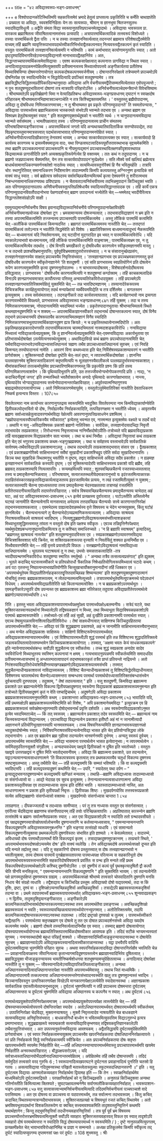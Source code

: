+++
title = "४२ अविद्यास्वरूप-भङ्ग-प्रसाधनम्"

+++
e 
विश्वोपादानकोटिस्थितिमपि सहकारित्वमेवं भ्रमादे
हेतुत्वं प्राप्तवत्यः प्रकृतिरिति च कर्मेति चाथाज्ञतेति । प्रख्याता या अविद्याः, स्ववशविनिहिताः येन ताः सत्यरूपाः, श्रीमान् स ज्ञानभूमा श्रितजनसुलभः स्यादविद्याविधूत्यै ॥ 
अद्वैति संमता विद्या स्वरूपानुपपत्तिप्रपञ्चनमेतद्वादार्थः । अविद्यायाः भावरूपत्व प्रा. वारकत्व ब्रह्माश्रितत्व जीवाश्रितत्वानामसंभवः प्रत्यपादि । अत्रापारमार्थिकत्वादिकं तत्स्वरूपं विशोध्यते । तस्याः पारमार्थिकत्वे द्वैता पत्तिः । 
न च तस्याः तत्त्वज्ञाननिवर्त्यत्वात् तदनन्तरं ब्रह्ममात्र परिशेषादद्वैतमेवेति वाच्यम् तर्हि ब्रह्मणि व्यावृत्तिरूपाभावपदार्थस्वीकारिभिर्भावाद्वैतकल्पनवत् नित्यवस्त्वद्वैतकल्पनं कृतं स्यादिति । वस्तुतः पारमार्थिकत्वे तत्त्वज्ञाननिवर्त्यत्वमपि न भविष्यति । कामं कर्माभावात् कार्याणामनुत्पत्तिः स्यात् । अतो द्रष्टदृश्यादिविभागविरहेऽप्यनाद्यविद्यानाशे मानाभावादद्वैतहानिरेव । अतः, सिद्धान्ताच्चापारमार्थिकत्वमेवाविद्यायाः । एवश्व कल्पकसापेक्षत्वात् कल्पनात्तः प्रागविद्या न स्थिता स्यात् । अनादित्वादुत्पादकमनपेक्षितमित्युक्तावपि प्रतीयमानत्वस्य मिथ्यात्वोपपत्तये अङ्गीकार्यतया प्रतीतेश्च मिथ्याविषयिण्या दोषमन्तरेणायोगात् कल्पकदोषकल्पनमवर्जनीयम् । दोषान्तरनिरपेक्षत्वे तत्रेप्यमाणे प्रपञ्चमोऽपि दोषनिरपेक्ष एव स्यादित्यविधैव न सिद्धयेदित्यादि प्रपञ्चितं शतदूषण्यामेव । 
तत्र ब्रह्मसिद्धीष्टसिद्धितत्त्वप्रदीपिकादिग्रन्थानुवादाः अविद्याया अनि र्वचनीयत्वमद्वैतिसम्मतमित्येतावत एवोपयुज्यन्ते ; न पुनः शतदूषण्युद्भावितानां दोषाणां तत्र मात्रयापि परिहारोऽस्ति । अनिर्वचनीयत्वञ्चेदमन्त्रैवान्ते विवेचयिष्यामः । श्रीभाष्यमतेऽपि प्रकृतिर्ब्रह्मणो भिमा न वेत्यादिप्रतिबन्ध 
अविद्यास्वरूप-भङ्गप्रसधानम् 
द्घाटनं न स्वपक्षदोष परिहारकम् 
श्रीभाष्यमतानभिज्ञमात्रवञ्चनञ्चेति न तत्र किश्चिद्वक्तव्यमस्ति । ' वस्तुतस्तु ब्रह्मैवोपादानम्, अविद्या तु दोषविधया निमित्तकारणमात्रम् ; न तु श्रीभाष्यमत इव प्रकृतेः परिणाम्युपादानते' ति स्वमतोपन्यासः, " अविद्यायाः पारमार्थ्यस्य ब्रह्माभिन्नत्वस्य भास्करमते संभवेऽपि भवन्मते तदभाव एव । 
अन्यथा ब्रह्मण एव विश्वभ्रम हेतुदोषत्वमुक्तं स्यात् " इति शतदूषणयुक्तार्थदूषको न भवतीति व्यर्थः । न चानुपादानत्वमविद्याया भवन्मते सर्वसंमतम् । भामतीपक्षत्वात् तस्य । परिणाम्युपादानत्वस्य प्राचीन संमतस्य परिभाषादिष्वप्यङ्गीकाराच्च । अपारमार्थिकत्वं जगतो यदि अन्यथाख्यातिवादितार्किक सरण्योपपाद्येत, तदा विप्रकृष्टवस्तुमानमात्रसत्त्वात् पदार्थसत्त्वाभावात् परिणाम्युपादानमनपेक्षितं स्यात् । अनिर्वचनीयोत्पत्त्यादिखीकारात्तु तेनावश्यं भाव्यम् । अन्यथा सत्कार्यवादस्त्यक्त एव स्यात् । सत्कार्यवादो हि कार्यस्य कारणस्य च द्रव्यस्यैक्यमादृत्य वादः, यथा पिण्डत्वघटत्वादिरूपपूर्वोत्तरावस्थाभाक् मृद्दव्यमेकमिति । तथा ब्रह्मणि प्रपञ्चकल्पनायां प्रपञ्चरूपानि च नीयमुत्पद्यमानं प्रपञ्चावस्थाविलक्षणकीदृशावस्थापन्न किंद्रव्यात्मकं प्रागासीदिति प्रश्ने अव्यक्तप्रकृतिरूपेणेत्येव हि वक्तव्यम् । ततः कथं न तदुपादानम् । न च ब्रह्मणो जडप्रपञ्चस्य चैक्यमस्ति, येन तत्र सत्कार्यवादोपपादन'मुत्प्रेक्ष्येत । सति त्वैक्ये सर्वं खल्विदं ब्रह्मेत्यत्र बाधार्थसामानाधिकरण्यवर्णनक्लेशो नादर्तव्यः स्यात् । सत्यमिध्यावस्तुनोरैक्यं हि नैव भवितुमर्हति । तत्रापि चोरः स्थाणुरितिवत् समानाधिकरण निर्देशमात्रेण तादात्म्यमपि किमपि कल्पयतस्तु अग्निरनुष्ण इत्यादिकं सर्व वाक्यं साधु स्यात् । सर्व ब्रह्मेत्यत्र सर्वपदस्य सर्वावच्छिन्नचैतन्यमित्यर्थं कृत्वा ऐक्यवर्णने तु शरीरात्मभाव निबन्धनसामानाधिकरण्यपथः प्रविष्टप्रायः । न चैतावताऽप्यनिर्वचयीयस्य तदभिन्नमुपादानं किञ्चिदुक्तं भवति । अतः परिणाम्युपादानापलापः अनिवैचनीयवस्तूत्पत्तिप्रतिषेधायैव स्यादित्यपसिद्धान्तापादक एव । तर्हि कार्ये एकत्र परिणाम्युपादानविवर्तोपादानोभया पेक्षणादर्शनात् ब्रह्मण उपादानत्वं भज्येतेति चेत् —भममेतद् भवदीयैरित्यत्र सिद्धान्तलेशसंग्रहोऽपि साक्षी । 

एवमुत्पद्यमानानिर्वचनीय विषय इवानाद्यविद्यारूपानिर्वचनीये परिणाम्युपादानापेक्षाविरहेपि अनिर्वचनीयमानप्रयोजक दोषापेक्षा टुग । भ्रमसामान्यस्य दोषजन्यत्वात् । तदभावादविद्याज्ञानं न भ्रम इति न तस्या अपारमार्थिकत्वमिति तज्जन्यस्य प्रपञ्चस्यापि पारमार्थिकत्वमेव । अस्तु लौकिकं पारमार्थि कत्वमिति चेत् -अलौकिकं पारमार्थिकत्वं किमन्यदस्ति । ब्रह्मगतं पारमार्थिकत्वमस्य नास्तीति चेत् — तत्तद्गतं पारमार्थिकत्वं ततोऽन्यत्र न भवतीति सिद्धमेवेति को विशेषः । ब्रह्मातिरिक्तस्य बाध्यमानत्वादुभयं नैकरूपमिति चेत् — बाध्यमानत्वं यदि निवर्तमानत्वम्, तद् घटादीनां मुद्गरादित इव भवत् न पारमार्थिकत्वविरोधि । यदि स्वकालेऽप्यभावो बाध्यमानत्वम्, तर्हि लौकिकं पारमार्थिकत्वमिति वाङ्मात्रम् ; पारमार्थिकत्वभ्रम एव, न तु पारमार्थिकत्वमित्येव तदर्थात् । दोषं विनापि भ्रमखीकारे तु दोषविधयैव कारणत्वेन स्वीकृतमज्ञानमपि मास्तु । न च तदभावे प्रपश्चविभ्रमानुपपत्तिः; पूर्वपूर्वविभ्रमवशादुत्तरोत्तरसंभवात् । न च संसारानुच्छेदप्रसंगः, तत्त्वज्ञानेनाज्ञानस्येव साक्षात् प्रपञ्चस्यैव निवृत्तिसंभवात् । 'तत्त्वज्ञानप्रागभाव एव प्रपञ्चभ्रमकारणमस्तु कृतं दोषविधयैव कारणत्वेन स्वीकृतेनाज्ञानेने 'ति शतदूषणी । एवं सति प्रागभावस्य स्वप्रतियोगिनं प्रति दोषत्वेन रूपेण कारणत्वमुक्तमिति कृत्वा दूषणमनुतोपालम्भः । न चाभावस्यादोषत्वम् ; विशेषादर्शनादेर्दोषत्वस्य प्रसिद्धत्वात् । प्रागभावस्य ' दोषविधयैव कारणत्वमित्यपि न शतदूषण्यां कण्ठोक्तम् । तर्हि काचकामलादिकं विनाऽपि ज्ञानप्रागभावमात्रात् कार्योत्पत्त्या पत्तिस्तु अन्वयव्यतिरेकविरोधादयुक्ता । तर्हि प्रपञ्चमेऽपि तत्त्वज्ञानप्रागभावातिरिक्तमपेक्षितुं युक्तमिति चेत् — तन्न भावदिष्टमज्ञानम् । तस्यानादेरेकरूपस्य विचित्रक्रमिक कार्यहेतुत्वायोगात् तदर्थ मन्यापेक्षायां व्यर्थैवेयमविद्येति च तत्र दर्शितमेव । बागलस्तन इत्ययुक्तम् । तस्य सर्वसंमतत्वात् । तदनङ्गीकारे तदा कार्यसत्त्वापातात् । यदि कार्यप्रागभावो नाम द्रव्यगता कारणावस्थैवेति विवक्ष्यते, 
प्रागभावस्त्व
अविद्यास्वरूप भङ्गप्रसधानम् 
૮૪૧ 
तर्हि युक्तम् । तदा च तस्य निमित्तकारणत्वमात्रम्, नोपादानत्वमिति भवदभिमतं भज्येत । प्रकृतेरुपादानभूतायाः श्रीभाप्याभिमतत्वे स्थिते कथमज्ञानदूषणमिति च न शक्यम् — अपारमार्थिकाज्ञानस्वीकारे तद्भानार्थ दोषान्तरकल्पना स्यात्, दोषं विनैव तद्भाने प्रपञ्चभानमपि दोषरूपतयैव कारणत्वाभिमतमज्ञानं विनैव स्यादिति निमित्तकारणमात्रभूतापारमार्थिकाज्ञानदूषण ह्यत्र क्रियते ; न च प्रकृतिस्तथात्वेनास्मदिष्टेति । अतः प्रकृतिमहदहङ्कारादेभगवति तदन्तर्यामिकत्वस्य चास्मदभिमतत्वं नास्मदाशङ्काविरोधि । 
नन्वविद्याया मिथ्यात्वं नाविद्याकार्यत्वप्रयुक्तम्, किं तु ज्ञाननिवर्त्यत्वप्रयुक्तमिति चेत्-एवमप्यविद्यायाः अकार्यभूताया एव प्रतिभासार्थदोषापेक्षा ऽस्त्येवेत्यनवस्थेत्युक्तम् । 
अथाविद्याविरहे कथं ब्रह्मणः प्रपञ्चोपादानत्वमिति चेत् यथैवाविद्यान्तराभावेऽप्यविद्याभ्यासाधिष्ठानत्वं त्रह्मणः तथैव प्रपञ्चाध्यासाधिष्ठानत्वं सुवचम् । एवं निर्वाहे किमन्यत् तस्योपादानत्वं नामेति । आवरणं विना कथमध्यास इति चेत् निर्विशेषस्वप्रकाशम्यावरणं न भवतीति प्रागेवोक्तम् । शुक्तिरूप्यादौ दोषापेक्षा दृष्टेति चेत्-सलं दृष्टा, न त्वपारमार्थिकदोषापेक्षा । ज्ञाननिव पल्लवाज्ञानमेव शुक्तिरजतादिकारणं क्लृप्तमित्यपि नः मूलाज्ञानस्यैवालीकत्वे पल्लवप्रादुर्भावस्यानवकाशात् । मीमांसकाभिमतं तत्तत्कर्मापूर्वमेव प्रपञ्चपरिणामिकारणमस्तु किं प्रकृत्येति प्रश्नः किं प्रति तस्य परिणामिकारणत्वाशयेन । किं पृथिव्यादिभूतानि प्रति, उत तत्तज्जीवभोग्यभोगोपकरणादि प्रति । नाद्यः, 'न कदाचिदनीदृशं जगत्' इति तन्मतस्थिते भवतैवोक्तत्वेन अनादेः पृथिव्यादेः कारणापेक्षाभावात् । नान्त्यः, पृथिव्यादेरेव भोग्याद्युपादानस्य सत्त्वेनोपादानान्तरापेक्षाविरहात् । अपूर्वस्यात्मनिष्ठगुणस्य बाह्यद्रव्योपादनत्वायोगाच्च । अतो निमित्तकारणमेवापूर्वम् । वस्तुतोऽपूर्वमेवातिरिक्तं नास्तीति देवताधिकरण निष्कर्ष इत्यन्यत्र विस्तरः । 
107८५० 

विवर्तपरम्परा नाम कार्यान्तर कारणानुगतद्रव्य स्वरूपमिति भवदुक्तिः विवर्तपरम्परा नाम किमविद्याकार्याण्येवेति द्वितीयकल्पोद्भावितो यो दोषः, निर्वाह्यस्यैव निर्वाहकत्वादिति, तत्परिहरणक्षमा न भवतीति ध्येयम् । आवृतस्यैव ब्रह्मणः सर्वाध्यासहेतुत्वादावरणार्थमविद्या पेक्षेत्यपि आवरणानुपपत्तिप्रसाधनेन प्रशमितम् । “ब्रह्मोपादानत्वस्यौपचारिकस्यैव स्वीकारात्" इत्येतत्तु भवन्मत एव, नास्मन्मत इत्युक्तमेवः वक्ष्यते च तदर्थे वादे । 
अथापि न 
यत्तु -अविद्याविषयकः प्रकाशो ब्रह्मणो नातिरिक्तः । सार्वदिकः, तत्त्वज्ञानोदयादच्द्यिा निवृत्तौ तदभावादेव तदप्रकाशात् । तिरोधानस्य निवृत्तत्वाच्च नानिर्मोक्षदोषोऽपीति-तत्रोच्यते यदि ब्रह्मवाविद्याप्रकाशः तर्हि यावद्ब्रह्मसत्तम विद्याप्रकाशेन सता भाव्यम् । तथा च कथं निर्मोक्षः । अविद्यायां निवृत्तायां कथं तत्प्रकाश इति चेत् एवं भगुरस्य प्रकाशस्य कथम-भङ्गुरब्रह्मक्यम् । यथा च सर्वज्ञस्य वस्त्वभावेऽपि सार्वकालिकं सार्वश्यम्-तथैवाविद्याऽपि प्रकाशमानाऽस्तु । तथाच तदभावेऽपि तत्प्रकाशसद्भावात् संसार एव । द्वैतप्रकाशात् । एवं प्रकाशब्रह्मणोरैक्ये साक्षिभास्यानां सर्वेषां सुखादीनां प्रकाशश्चिद्रूप एवेति सर्वदा सुखादिभानापत्तिः । किञ्च यथा सुखादिकं स्थितमनुभू भवतीति न दृष्टम्, तद्वत् साक्षिभास्त्वे अविद्या सदैव प्रकाशेत । न ह्यहमज्ञ इत्यज्ञानभानं सार्वकालिकं कस्यापि दृष्टम् । एवं शुक्तिरूप्यादेरपि साक्षिभास्यस्य प्रकाशो यदि ब्रह्मैव, तहि ब्रह्मवत् तत्प्रकाशस्यापि नित्यत्वापत्तिः । रूप्यमहमित्यपि स्यात् ; शुतयवच्छिन्नचैतन्ये रजतस्याध्यस्तत्वात् तस्य च प्रमातृचैतन्याभिन्नत्वात् । परिभाषायाम्, सत्यरजतस्थलीयेदमाकारानुभवो यः इदंरजतमित्याकारकः तदाहितंसंस्कारसहकृताविद्याकार्यत्वाद्रजतस्य इंदरजतमित्येव प्रत्ययः, न त्वहं रजतमितीत्युक्तं न युक्तम् ; सत्यरजतस्यापि चैतन्य एवाध्यस्ततया तस्य प्रमातृचैतन्या भेदस्याक्षततया तत्राप्यहं रजतमिति प्रतीतेरापादनीयत्वादिहापि तदापत्तेरपरिहारात् । सर्वत्र विषयावच्छिन्नचैतन्यस्य प्रमातृचैतन्यस्य चाभेदात् अहं घटः, अहं पट 
अविद्यास्वरूपभर-प्रसाधनम् 
८५१ 
इत्येवं प्रत्यक्षस्य दुर्वारत्वात् । घटोऽस्तीति अस्तित्वेनैव घटमहं जानामीति चैतन्यत्वेनापि मानसत्त्वात् अभेदस्य तत्तदवच्छिन्न चैतन्ययोः सत्त्वे कारणान्तरनिरपेक्षं तद्भानस्यावश्यकत्वात् । एवमभेदस्य ग्राह्यत्वादेवाहमर्थस्य वृत्ते विषयस्य च भेदेन भानमयुक्तम्, किंतु घटोहं ज्ञानमित्येव । चैतन्यभानत्यागे तु चैतन्याभेदोऽप्यप्रामाणिकस्त्यज्यताम् । 
अविद्यायाः साश्रयत्व निराश्रयत्वविकल्पे साश्रयत्वं भवदिष्टम् । नित्यशुद्धब्रह्मणोऽविद्याश्रयत्यमसंभवीत्याशङ्कायां मिथ्याभूताशुद्धिमत्त्वमस्तु तांवता न वस्तुतो दोष इति पक्षश्च स्वीकृतः । एवञ्च तन्निवृत्तिनैरपेक्ष्यात् व्यर्थमुपदेशप्रबन्धनानुष्ठानादिकमित्यत्र तु न कश्चित् समाधिरुच्यते । 'न हि ब्रह्मापि स्वाश्रयम्" इत्यादिस्तु, "ब्रह्मणस्तु खाश्रयत्वं नास्त्येव" इति शतदूषण्यनुवादविस्तर एव । स्वप्रकाशब्रह्मणोऽप्यावरणमविद्यया विचित्रशक्तिवशात् यदि क्रियेत, सा शक्तिरप्रकाशरूपया वृत्त्यापि न निवर्तयितुं शक्यत इत्यनिर्मोक्ष एव । मिथ्यैवावरणमिति चेत् — तर्हि वृत्तये प्रयासोऽपि विफलः । यत्तब्रह्मणोऽविद्याश्रयत्वं नामाविद्याध्या साधिष्ठानत्वमेव । भूतलस्य घटाश्रयत्वं तु न तथा; उभयोः समसत्ताकत्वादिति -तत्र भवदीयग्रन्थगमनिकाविरोधः शतदूषण्या स्मारितः स्मर्तुमर्हः । " अन्यथा तत्रैव तत्सत्यत्वप्रसंगात्" इति ह्युक्तम् । भूतले कदाचिद् घटसत्त्वस्वीकारे च प्रतिपन्नोपाधौ त्रैकालिक निषेधप्रतियोगित्वरूपमिथ्यात्वं घटादेः कथम् । अयं पटः एतत्तन्तु निष्ठात्यन्ताभावप्रतियोगीति चित्सुखाचार्योक्तानुमानादीनां तर्हि धिक्कार एव । 
'अपरमार्थभूतेयम विद्याप्रतीतिर्नाहङ्कारतद्वृत्तितदवच्छिन्नह शिष्यन्यतमा' इति शतदूषणयुक्तदूषणादात्मानं मोचयितुं तस्याः ब्रह्मप्रकाशरूपत्वम्, न त्वेतदन्यतमत्वमित्युच्यते । तत्रापरमार्थभूतेयमित्युपक्रमस्थे पदेऽवधानं विधेयम् । अपरमार्थत्वमविद्याप्रतीतेरिति पक्षे किलान्यतमत्वोक्तिः । न च ब्रह्मप्रकाशोऽपरमार्थभूतः । एवमङ्गीकारेऽप्युपरि दोष उपन्यस्त एव ब्रह्मप्रकाशस्य ब्रह्मा नतिरेकात् तदुपाया अविद्याप्रतीतेरपरमार्थत्वे ब्रह्मणोऽप्यापारमार्थ्यापत्ति
८५२ 

रिति । इतस्तु भवता अविद्याप्रकाशस्यापारमार्थ्यपक्षमुपेक्ष्य पारमार्थ्यपक्षोsबलम्वनीयः । सत्रेदं घटते, यथा शुक्तिरजतस्वानपदार्थानां मिथ्यात्वेऽपि तद्विषयकज्ञानं न मिथ्या, तथा मिथ्याभूता विद्याविषयकप्रकाशोऽपि परमार्थः ब्रह्मस्वरूपश्चेति । तत्त्रोच्यते-एवं तर्हि अहं सुखी, अहं दुःखीति प्रकाशानामपि परमार्थता स्यात् । एवञ्च तेषामुत्पन्नत्वविनाशित्वादिप्रतीतिविरोधः । तेषां साक्ष्यधीनत्वात् साक्षिणश्च किञ्चिदुपहिततया अपारमार्थ्यमस्तीति चेत् — अविद्या परं किं शुद्धब्रह्मणा प्रकाश्यते, अहं न जानामीति साक्षिभास्यत्वस्यैवानुभवात् । अथ मन्येत अविद्याप्रकाशः साक्षिरूपः । साक्षिणो विशिष्टरूपेणापारमार्थ्यवत् अविद्याप्रकाशस्याप्यपारमार्थ्यमेव । एवं विशिष्टापारमार्थ्येऽपि शुद्धं परमार्थ इति तन्न विशिष्टस्य शुद्धादतिरिक्तत्वे जडत्वकल्पितत्वादेरवश्यम्भावेन किञ्चित्प्रकाशकत्वायोगात् । तस्मात्, 'अक्षमा भवतः केयं साधकत्वप्रकल्पने' इति न्यायेनापारमार्थसंबन्धः सर्वोऽपि शुद्धचैतन्य एव स्वीकर्तव्यः । तच्च शुद्धं स्वप्रकाश अनादेव सादेव स्वविरोधिनो मिथ्याभूतस्य स्वस्मिन् कल्पनायां न क्षमम् । गत्यभावादनुपपन्नमपि स्वीकर्तव्यमिति समादधदिव प्रतीयमानमध्यासभाष्यं तु अन्धपरम्परात्वापादनं तद्भाष्यकारकृतं तत्रैव प्राप्तं प्रतियन्तो नाद्रियन्ते । अतो निरंशस्याविद्यातिरोधेयांशविहीनस्याखण्डब्रह्मणोऽविद्याप्रकाशरूपत्वमसंभवि । तस्मात् शुद्धचैतन्याधीनप्रकाशवत्त्वं नाविद्यास्वरूपम् । विशिष्ट चैतन्याधीनप्रकाशस्वं तु विशिष्टसिद्धेरविद्याधीनत्वात् विशेषणस्य चापरमार्थस्य चैतन्येऽध्यासमन्तरा सम्बन्धस्य परमार्था परमार्थयोरध्यासातिरिक्तसंबन्धासंभवेन दुर्वचत्वादपि दुरुपपादम् । तदुक्तम्, " तेषां तदपत्यत्वात् " इति । 
यत्तु शतदूषणी, किमविद्या ब्रह्मात्मना प्रकाशते उत ब्रह्मान्यत्वेनेति विकल्प्य द्वितीयपक्षादूषणात् स्वरूपेणा विद्याप्रकाशं ब्रह्मप्रकाशस्वरूपमनुमन्यत इति तत्रोच्यते द्वितीयपक्षदूषणं कृतं न वेति पश्चाद्विचार्थम् । अदूषणेऽपि अविद्या प्रकाशस्य ब्रह्मप्रकाशस्वरूपत्वमनुमतमिति कथम् । 
प्रकाशान्तरा
अविद्याखरूप-भङ्ग-प्रसाधनम् 
८५३ 
भावादिति यदि, तर्हि प्रथमपक्षेऽपि ब्रह्मप्रकाशरूपत्वमेवेष्टमिति को विशेषः, " अपि प्रकाशमानेयमविद्या " इत्युपक्रम एव हि ब्रह्मप्रकाशरूपत्वं सर्वपक्षेष्वभ्युपगम्यापि दोषोद्भावनार्थं प्रवृत्ति दर्शयति । 
अथ स्वरूपेणाविद्याप्रकाशोऽनुमत इत्येव भवदभिमतञ्चेत् — किं तत् स्वरूपम् । ब्रह्मान्यत्वेन प्रकाशात् तदेव स्वरूपमिति चेत् — ब्रह्मान्यत्वं नाम चित्स्वरूपान्यत्वं विद्यान्यत्वम् । एवञ्चाविद्या विद्यान्यत्वेन प्रकाशत इतीष्टौ अहं मां न जानामीत्यादौ अज्ञानभाने प्रतियोगिभूतज्ञानस्यापि भानमावश्यकम् । 
तच्च विषयनिरूप्यमिति ज्ञानप्रागभावरूपाज्ञानपक्षे भवदुक्तदोषोन्मेषः स्यात् । निर्विषयनिराश्रयसंविदन्यत्वेनाविद्या भासत इति चेत् प्रतियोग्यसिद्ध्या लोके तद्भानायोगः । अत एव ब्रह्मत्वेन ब्रह्म गृहीत्वा तदन्यत्वेन भानवर्णनमपि दुर्भणम् । अन्यतु स्वरूपं दुर्वचम् । अपारमार्थ्यमेव स्वरूपमिति चेत् — अविद्या भासमाना परमार्थत्वेन भासत इत्येवानुभवः ; न त्वपरमार्थत्वेन । सर्वमिदमुपरितनसूक्तौ संगृहीतम् । अन्यदप्यवधेयम् पक्षद्वये द्वितीयपक्षो न दूषित इति भवतोच्यते । वस्तुतः पक्षद्वये उत्तरपक्षद्वयं न दूषित मिति भवतोद्भावनीयम् । अविद्या किं ब्रह्मात्मना प्रकाशते, उत तदन्यत्वेन, यद्वाऽन्यत्वानन्यत्वसाधारणात्मने 'ति विकल्पत्रयस्य कृतत्वात् तत्र प्रथमकल्पस्यैव चतुर्धा विकल्प्य दूषणस्य स्पष्टमुपलम्भात् । अस्तु तथैवेति चेत् — तर्हि कल्पद्वयमपि किं सम्मतं भविष्यति । किं वा कल्पद्वयमपि भवदिष्टमपि । तर्हि कल्पद्वयस्यादूषणं कथमिति चेत् — उपरि, “ स्यादेतत् यथा दर्पण – ” इत्याद्युद्भावनतदूषणग्रन्थेन कल्पद्वयमपि खण्डितं मन्यताम् । तथाहि--ब्रह्मणि अविद्याध्यासः तादात्म्याध्यासो वा संसर्गाध्यासो वा । आद्यो भेदाग्रह एव सुवच इत्युक्तम् । तेनान्यत्वानन्यत्वसाधारणात्मना अविद्या प्रकाशरूपतृतीयपक्ष एव तादात्म्याध्यासः सुवच इति दर्शितं भवति । यतस्तादात्म्याध्यासो नास्ति, अतः साधारणात्मना न प्रकाश इति तृतीयपक्षों निवृत्तः । द्वितीयपक्षः शिष्टः । मुखदर्पणयोरिव तत्तस्वरूपप्रकाशे सत्येव अविद्याब्रह्मणोः संसर्गाध्यासो वक्तव्यः । मुखदर्पणयोः संसर्गाध्यास चान्तरा
1 
८५४ 

लाग्रहणात् । दीपकज्जलादौ च तदध्यासः सामीप्यात् । परं तु तत्र नाध्यासः वस्तुत एव संसर्गसत्त्वात् । एवंरीत्या चेंदविद्याया ब्रह्मणश्च संसर्गोपपादनम् तर्हि तयोः परिच्छिन्नत्वापत्तिः । अप्रतिघातात् 
कात्स्न्येन ब्रह्मणि तत्संश्लेषे च ब्रह्मणः सर्वात्मनैवाप्रकाशः स्यात् । अत एवा विद्याप्रकाशोऽपि न स्यादिति ततो ग्रन्थादवसीयते । एवं पक्षद्रयदूषणस्यात्रोपक्षेपपर्यालोचनयैव दूषणान्तराणि च कर्तव्यान्यध्यवसाय, " एवमन्यान्यप्यनन्तानि विकल्पदूषणानि अविद्यास्वरूपमनुबध्नन्ति " इति भङ्गया तत्संग्रहो व्यधायि । एवं सामान्यतो विकल्पदूषणानीत्युक्तया प्रथमकल्पेऽपि दूषणविस्तरः संभावित इति ज्ञाष्यते । न केवलमेतावत् । वादारम्भे, अविधाख्यो दोषः परमार्थोऽपरमार्थो वेति विकल्पद्वयं कृतम् । तत्राद्यपक्षदूषणमुपक्रान्तम् । तत्प्रचारे स्थिते, ' अपरामार्थभावरूपदोषपक्षेऽप्ययमेव दोषः' इति वाक्यं व्यलेखि । तेन अविद्याख्यदोषे अपरमार्थत्वपक्षो दूप्यत इति यदि मन्यते तर्ह्यस्तु तथा । यदि तु सहकारिणो दोषस्य प्रस्तुतस्वात् स दोषः तत्त्वज्ञानप्रागभावो न भवतीत्युक्त्वा, तस्य दोषस्य पारमायें पुनर्ब्रह्मरूपतापत्त्या पारमाध्यपक्ष परित्यज्य स सहकारिभूतो दोषः अपरमार्थभावरूपवस्त्वन्तरमिति सहकारिदोषविषयमात्रे प्रवर्तितः स ग्रन्थ इति मन्यते तर्हि प्रथम विकल्पविषयोऽपरमार्थपक्षोऽपि कश्चिद् दूषणीयोऽस्ति । एवं दूषणीयं तं कल्पं पूर्वं पृथक्कृत्यादृषितौ द्वौ कल्पौ चेति त्रीनपि मनसिकृत्य, " एवमन्यान्यप्यनन्तानि विकल्पदूषणानि " इति सूक्तमिति भाव्यम् । एवं तदन्यत्वेनेति पक्षे प्रागस्मदुपक्षिप्तं दूषणमप्यत्र ग्राह्यम् । अपारमार्थिकत्वपक्षे श्रीभाष्ये तत्त्वसारे चोपपादितानि दूषणानि मनसि निधाय चैवं संग्रहो व्यधायि । तद्वैशद्याय च किञ्चिदिह प्रस्तुमः 
अविद्याख्यो दोषो यद्यपरमार्थः, तदा स किं दृशिः, द्रष्टा, दृश्यं वा । दृशिपक्षेऽप्यनवच्छिन्नदृशिर्वा अवच्छिन्नदृशिर्वा । तत्राद्येऽपि ब्रह्मस्वरूपात्मकदृशिर्वा तदन्या वा । प्रथमे तदपारमार्थ्ये ब्रह्मस्वरूपापारमार्थ्यात् 
अविद्याखरूप-भङ्ग-प्रसाधनम् 
८५५ 
शून्यवादप्रसङ्गः । न द्वितीयः, तादृशदृशिद्वयानङ्गीकारात् । अङ्गीकारेऽपि काल्पनिकतत्प्रतिभासार्थदोषान्तरकल्पनयाऽनवस्था
तस्य अपरमार्थतैया 
प्रसङ्गाच्च । अवच्छिन्नदृशिपक्षे ब्रह्मस्वरूपत्वं न भवति ; स्वरूपस्यावच्छिन्नत्वापारमार्थ्ययोरनभ्युपगमात् । अतोतिरिक्तत्वमेव, तदापि काल्पनिकत्वाद्दोषान्तरकल्पनयाऽनवस्था तदवस्था । तदिदं द्रष्टृपक्षे दृश्यपक्षे च तुल्यम् । पारमार्थ्यस्वीकारे चाद्वैतहानिः । परमार्थतया क्लृप्तब्रह्मण एव दोषत्वे तु तत एव दोषात प्रपञ्चदर्शनसंभवे अविद्या ख्यदोष कल्पनमेव व्यर्थम् । ब्रह्मणो दोषत्वे तस्यानिवर्त्यत्वादनिर्मोक्ष एव स्यात् । तस्माद् ब्रह्मणो दोषत्वायोगात् दोषस्यापारमार्थ्यायोगाच्च ब्रह्मव्यतिरिक्तपारमार्थिकदोषस्वीकार आवश्यक इति । तदिदं सटीकं भाप्यमभ्यस्यतां सुगमम् । 
नन्वनवस्थादोषो बहुधा परिहर्तुं शक्यते । जीवाज्ञानवादिभिर्वीजाङ्कुरन्यायादनवस्था न दोषायेति सुवचम् । ब्रह्माज्ञानवादेऽपि अविद्याखरूपस्यानादित्वस्वीकारान्नानवस्था । यद्वा उभयैरपि वादिभिः दुर्घटत्वमविद्याया भूपणमिति परिहारः सुवचः । अथवा स्वपरनिर्वाहकत्वादविद्या दोषान्तरनिरपेक्षैव भवत्विति चेन्न — प्रवाहानादित्वपक्षस्य जीवानित्यत्वा कृताभ्यागमादिदूषणग्रस्तत्वेन ब्रह्माज्ञानवादिभिरेव दूषितत्वात् । ब्रह्मसिद्धयुक्त भीजाङ्कुरन्यायस्य भामतीनिष्कर्षशोधनया शतभूषण्यामप्युपेक्षितत्वाच्च । अनादित्वाद् दोषापेक्षा नास्तीति तु न युक्तम् — जीवस्यानादित्वेऽप्यविद्यापरिकल्पितत्वाङ्गीकारात् । अन्यथा अधिष्ठानस्यानादित्वादधिष्ठानान्तरापेक्षा नास्तीति अपारमार्थ्यमेवास्तु । तथाच जितं माध्यमिकैः । अधिष्ठानापारमायै तत्कल्पनाया अधिष्ठानान्तरमन्तरेणासंभवादनवस्थेति खलु तत्र दूषणमुपन्यस्तं भवद्भिः । किञ्चानादिवस्तुन उत्पत्तिकारणापेक्षा विरहेऽपि मानकारणापेक्षाऽस्त्येवेति स्यादेवानवस्था । अज्ञानप्रकाशः सार्वकालिक एवास्तीत्येतदप्यनुभवदूरम् । दुर्घटत्वं भूषणमित्यपि न तर्हि प्रपञ्चस्य दोषमन्तरा दुर्घटत्वम् अधिष्ठानमन्तरा च दुर्घटत्वं भूषणमिति अविद्याया अधिष्ठानस्य च कल्पनैव न स्यात् । अथ दुर्घटत्वं 
८५६ 


परमार्थत्वप्रयुक्तोपपत्तिनिरपेक्षत्वमात्रम् । अपरमार्थत्वप्रयुक्तोपपत्त्यपेक्षा त्वस्त्येवेति चेत् — तर्हि दोषस्याप्यपरमार्थत्वोपपत्तये दोषन्तिरापेक्षा स्यादेव । अतोऽधिष्ठानपारमार्थ्यवत् दोषपारमार्थ्यमपि स्वीकर्तव्यम् । उपपत्तिनिरपेक्षा चेदविद्या, मुक्तानप्याश्रयतु । मुक्तौ निवृत्तत्वादेव नाश्रयतीति चेन्न बाधकज्ञाने सत्यप्यविद्याया अनिवृत्तिसंभवात् । बाधकसंनिधौ बाध्येन न भवितव्यमित्युपपत्तिम विद्याऽनुरुन्धे इत्यत्र प्रमाणाभावात् । शुद्धब्रह्मखरूपे स्वयम्प्रकाशे सत्यप्यविद्याविजृम्भणवत् तद्विषयकवृत्तिज्ञानकालेऽपि तथैवानुवृत्तिसंभवात् । अत उपपत्त्यनुवर्तनमविद्याया आवश्यकम् । अद्वैतसिद्धावपि दुर्घटत्वमुपेक्षितमिति प्रागेवावोचाम । एवं स्वपर निर्वाहकत्वमप्ययुक्तम् प्रपञ्चस्यैव खपरनिर्वाहकतया दोषाधिष्ठाननिरपेक्षत्वापत्तेः । परं प्रति निर्वाहकत्वे सिद्धे स्वनिर्वाहकत्वमपि स्वीक्रियेत । अतः प्रपञ्चनिर्वाहकतया दोषः क्लृप्तः खापरमार्थ्यमपि स्वयमेव निर्वहतीति चेत् —तर्हि अधिष्ठानस्याप्यापारमार्थ्यमेवास्तु प्रपञ्चापारमार्थ्यमपि खयमेव निर्वहतीति अनवस्थापरिहारात् । बौद्धपक्षपसरोऽयम् । यदि सर्वत्राध्यस्ताधिष्ठानयोर्भेददर्शनादधिष्ठानान्तरमपेक्षितम् । अपेक्षितमेव तर्हि तथैव दोषान्तरमपि । तदिदं सर्वमुदितं तत्त्वसारे वरद गुरुभिः 
6 
; 
1 
स्वरूपानादित्वखपरघटने दुर्घटनता 
प्रवाहानादित्वं पुनरिति चतस्रो हि गतयः । 
असत्याविद्याया गदितुमनवस्था परिहृतौ 
मतास्त्वेतास्तुल्याः स्फुटमसदधिष्ठानसरणौ ॥” इति । 
यतु दुर्घटत्वम विद्यायाः आगमलोकव्यवहार निर्वाहार्थमा द्वियामह इति — किं तेन । स्वपक्षनिर्वाहार्थमेव माध्यमिकोऽपि दुर्घटत्वमाद्रियते । परपक्षनिर्वाहार्थं को नु किञ्चिद्रक्ष्यति । अनुपपन्नं किञ्चिदुक्त्वा अन्यथा गतिर्नास्तीति किमित्यात्मा क्लिश्यते ; सुघटपक्षावलम्बनेनैव सर्वागमलौकिकव्यवहारनिर्वाहात् । 
भावरूपाशान-भङ्ग-प्रसाधनम् 
८५७ 
यत्तु सत्त्वासत्त्वाभ्यामनिर्वचनीयत्वमित्यादि तदिदमनिर्वचनीयत्वं पञ्चपञ्चाशे वादे परासिष्यामः । अत एव दोषस्य वा प्रपञ्चस्य वा यदपारमार्थ्यम्, तन्न सर्वात्मना तदभावरूपम् । किंतु कचित् कदाचित् स्थितस्यान्यत्रान्यदैवाभावरूपम् । शुक्तिरजतप्रत्यक्षे च विषयभूतं रजतं कचित् स्थितमेव । अतो भ्रमविषयभूतपदार्थानां विशकलितरूपेण वा क्वचित् सत्त्वमावश्यकमिति तादृशवस्तुनिवृत्तिर्न कथमपि यथार्थज्ञानेन ; किन्तु तद्भूमनिवृत्तिर्वा तदधीनव्यवहारनिवृत्तिर्वा । तत्र पूर्वं पूर्वं भ्रम विषयस्य प्रपञ्चस्योंत्तरोत्तरभ्रमविषयत्वमित्युक्तौ सर्वोऽपि व्यवहारः शुक्तिरजतव्यवहारवत् विफल एव स्यात् तादृशोऽपि व्यवहारो दोषं परमार्थमन्तरा न स्यादिति सिद्धं दोषस्यापारमार्थ्य न स्वरूपमिति / 
} 
; 
दृष्टे नानुपपन्नमित्युपगतम्, प्रत्यक्षमीक्ष्येत चेत् भावाभावविरोधहानिमिह च प्राज्ञा न सम्मन्वते । अध्यक्ष प्रतिकूलमेव किमपि स्वीकृत्य तद् दुर्घटं स्यादित्यप्युपगम्य तृप्तमनसां पक्षः परं दुर्घटः ॥ 
108 
शुभमस्तु । 
श्रीः 